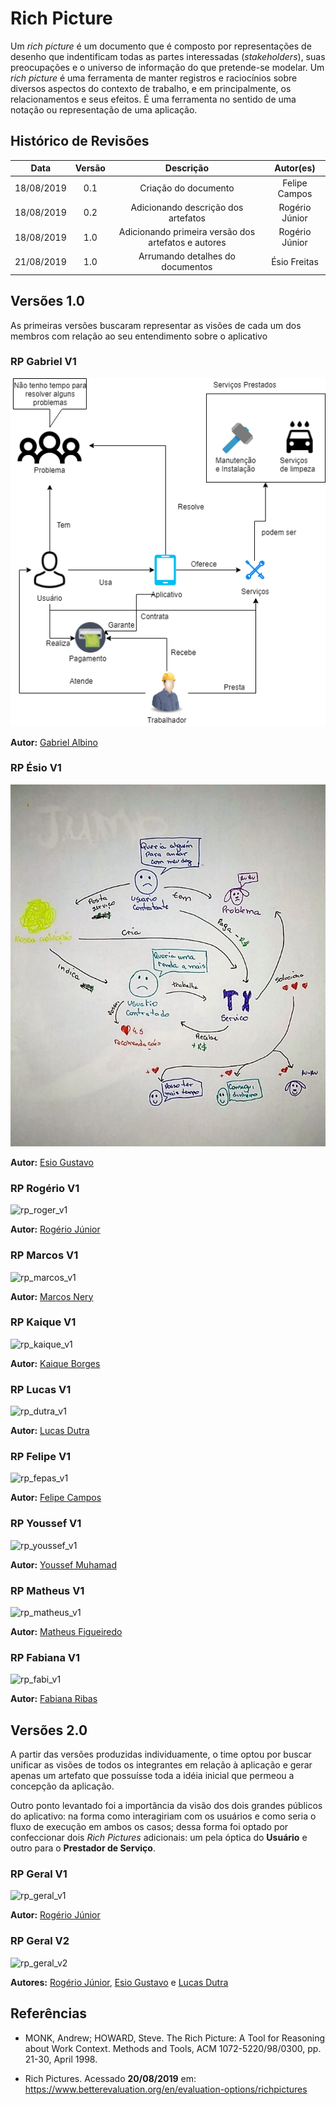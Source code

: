 # Rich Picture

<p>
Um <i>rich picture</i> é um documento que é composto por representações de desenho que indentificam todas as partes interessadas (<i>stakeholders</i>), suas preocupações e o universo de informação do que pretende-se modelar. Um <i>rich picture</i> é uma ferramenta de manter registros e raciocínios sobre diversos aspectos do contexto de trabalho, e em principalmente, os relacionamentos e seus efeitos. É uma ferramenta no sentido de uma notação ou representação de uma aplicação.
</p>

## Histórico de Revisões

|    Data    | Versão |                      Descrição                      |   Autor(es)    |
| :--------: | :----: | :-------------------------------------------------: | :------------: |
| 18/08/2019 |  0.1   |                Criação do documento                 | Felipe Campos  |
| 18/08/2019 |  0.2   |         Adicionando descrição dos artefatos         | Rogério Júnior |
| 18/08/2019 |  1.0   | Adicionando primeira versão dos artefatos e autores | Rogério Júnior |
| 21/08/2019 |  1.0   |          Arrumando detalhes do documentos           |  Ésio Freitas  |

## Versões 1.0

<p>
As primeiras versões buscaram representar as visões de cada um dos membros com relação ao seu entendimento sobre o aplicativo
</p>

### RP Gabriel V1

![rp_albino_v1](./assets/rich-pictures/rp_albino_v1.png)

**Autor:** [Gabriel Albino](https://github.com/gabrielalbino)

### RP Ésio V1

![rp_esio_v1](../../../assets/rich-pictures/rp_esio_v1.png)

**Autor:** [Esio Gustavo](https://github.com/EsioFreitas)

### RP Rogério V1

![rp_roger_v1](../../../assets/rich-pictures/rp_roger_v1.jpg":no-zoom")

**Autor:** [Rogério Júnior](https://github.com/rogerioo)

### RP Marcos V1

![rp_marcos_v1](../../../assets/rich-pictures/rp_marcos_v1.png":no-zoom")

**Autor:** [Marcos Nery](https://github.com/MarcosNBJ)

### RP Kaique V1

![rp_kaique_v1](../../../assets/rich-pictures/rp_kaique_v1.png":no-zoom")

**Autor:** [Kaique Borges](https://github.com/kaiqueborges)

### RP Lucas V1

![rp_dutra_v1](../../../assets/rich-pictures/rp_dutra_v1.jpg":no-zoom")

**Autor:** [Lucas Dutra](https://github.com/lucasdutraf)

### RP Felipe V1

![rp_fepas_v1](../../../assets/rich-pictures/rp_fepas_v1.jpeg":no-zoom")

**Autor:** [Felipe Campos](https://github.com/fepas)

### RP Youssef V1

![rp_youssef_v1](../../../assets/rich-pictures/rp_youssef_v1.jpg":no-zoom")

**Autor:** [Youssef Muhamad](https://github.com/youssef-md)

### RP Matheus V1

![rp_matheus_v1](../../../assets/rich-pictures/rp_matheus_v1.png":no-zoom")

**Autor:** [Matheus Figueiredo](https://github.com/Matheusss03)

### RP Fabiana V1

![rp_fabi_v1](../../../assets/rich-pictures/rp_fabi_v1.jpeg":no-zoom")

**Autor:** [Fabiana Ribas](https://github.com/FabianaRibas)

## Versões 2.0

A partir das versões produzidas individuamente, o time optou por buscar unificar as visões de todos os integrantes em relação à aplicação e gerar apenas um artefato que possuísse toda a idéia inicial que permeou a concepção da aplicação.

Outro ponto levantado foi a importância da visão dos dois grandes públicos do aplicativo: na forma como interagiriam com os usuários e como seria o fluxo de execução em ambos os casos; dessa forma foi optado por confeccionar dois _Rich Pictures_ adicionais: um pela óptica do **Usuário** e outro para o **Prestador de Serviço**.

### RP Geral V1

![rp_geral_v1](../../../assets/rich-pictures/rp_geral_v1.png":no-zoom")

**Autor:** [Rogério Júnior](https://github.com/rogerioo)

### RP Geral V2

![rp_geral_v2](../../../assets/rich-pictures/rp_geral_v2.png":no-zoom")

**Autores:** [Rogério Júnior](https://github.com/rogerioo), [Esio Gustavo](https://github.com/EsioFreitas) e [Lucas Dutra](https://github.com/lucasdutraf)

## Referências

* MONK, Andrew; HOWARD, Steve. The Rich Picture: A Tool for Reasoning about Work Context. Methods and Tools, ACM 1072-5220/98/0300, pp. 21-30, April 1998.

* Rich Pictures. Acessado **20/08/2019** em: <https://www.betterevaluation.org/en/evaluation-options/richpictures>
